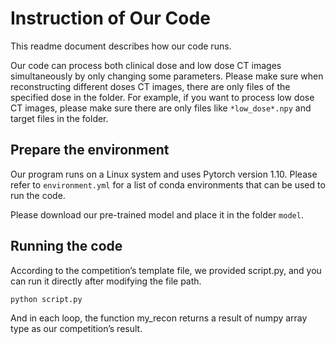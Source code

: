 # Instruction of Our Code 

This readme document describes how our code runs.

Our code can process both clinical dose and low dose CT images simultaneously by only changing some parameters. Please make sure when reconstructing different doses CT images, there are only files of the specified dose in the folder. For example, if you want to process low dose CT images, please make sure there are only files like `*low_dose*.npy` and target files in the folder.



## Prepare the environment
Our program runs on a Linux system and uses Pytorch version 1.10.
Please refer to `environment.yml` for a list of conda environments that can be used to run the code. 

Please download our pre-trained model and place it in the folder `model`.

## Running the code
According to the competition’s template file, we provided script.py, and you can run it directly after modifying the file path.
```
python script.py
```
And in each loop, the function my_recon returns a result of numpy array type as our competition’s result.
